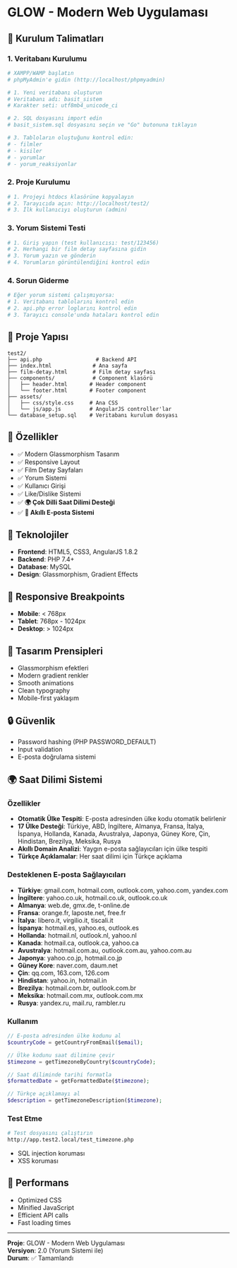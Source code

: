 # GLOW - Modern Web Uygulaması

## 🚀 **Kurulum Talimatları**

### **1. Veritabanı Kurulumu**

```bash
# XAMPP/WAMP başlatın
# phpMyAdmin'e gidin (http://localhost/phpmyadmin)

# 1. Yeni veritabanı oluşturun
# Veritabanı adı: basit_sistem
# Karakter seti: utf8mb4_unicode_ci

# 2. SQL dosyasını import edin
# basit_sistem.sql dosyasını seçin ve "Go" butonuna tıklayın

# 3. Tabloların oluştuğunu kontrol edin:
# - filmler
# - kisiler
# - yorumlar
# - yorum_reaksiyonlar
```

### **2. Proje Kurulumu**

```bash
# 1. Projeyi htdocs klasörüne kopyalayın
# 2. Tarayıcıda açın: http://localhost/test2/
# 3. İlk kullanıcıyı oluşturun (admin)
```

### **3. Yorum Sistemi Testi**

```bash
# 1. Giriş yapın (test kullanıcısı: test/123456)
# 2. Herhangi bir film detay sayfasına gidin
# 3. Yorum yazın ve gönderin
# 4. Yorumların görüntülendiğini kontrol edin
```

### **4. Sorun Giderme**

```bash
# Eğer yorum sistemi çalışmıyorsa:
# 1. Veritabanı tablolarını kontrol edin
# 2. api.php error loglarını kontrol edin
# 3. Tarayıcı console'unda hataları kontrol edin
```

## 📁 **Proje Yapısı**

```
test2/
├── api.php                 # Backend API
├── index.html             # Ana sayfa
├── film-detay.html        # Film detay sayfası
├── components/            # Component klasörü
│   ├── header.html       # Header component
│   └── footer.html       # Footer component
├── assets/
│   ├── css/style.css     # Ana CSS
│   └── js/app.js         # AngularJS controller'lar
└── database_setup.sql    # Veritabanı kurulum dosyası
```

## 🎯 **Özellikler**

- ✅ Modern Glassmorphism Tasarım
- ✅ Responsive Layout
- ✅ Film Detay Sayfaları
- ✅ Yorum Sistemi
- ✅ Kullanıcı Girişi
- ✅ Like/Dislike Sistemi
- ✅ **🌍 Çok Dilli Saat Dilimi Desteği**
- ✅ **📧 Akıllı E-posta Sistemi**

## 🔧 **Teknolojiler**

- **Frontend**: HTML5, CSS3, AngularJS 1.8.2
- **Backend**: PHP 7.4+
- **Database**: MySQL
- **Design**: Glassmorphism, Gradient Effects

## 📱 **Responsive Breakpoints**

- **Mobile**: < 768px
- **Tablet**: 768px - 1024px
- **Desktop**: > 1024px

## 🎨 **Tasarım Prensipleri**

- Glassmorphism efektleri
- Modern gradient renkler
- Smooth animations
- Clean typography
- Mobile-first yaklaşım

## 🔒 **Güvenlik**

- Password hashing (PHP PASSWORD_DEFAULT)
- Input validation
- E-posta doğrulama sistemi

## 🌍 **Saat Dilimi Sistemi**

### **Özellikler**

- **Otomatik Ülke Tespiti**: E-posta adresinden ülke kodu otomatik belirlenir
- **17 Ülke Desteği**: Türkiye, ABD, İngiltere, Almanya, Fransa, İtalya, İspanya, Hollanda, Kanada, Avustralya, Japonya, Güney Kore, Çin, Hindistan, Brezilya, Meksika, Rusya
- **Akıllı Domain Analizi**: Yaygın e-posta sağlayıcıları için ülke tespiti
- **Türkçe Açıklamalar**: Her saat dilimi için Türkçe açıklama

### **Desteklenen E-posta Sağlayıcıları**

- **Türkiye**: gmail.com, hotmail.com, outlook.com, yahoo.com, yandex.com
- **İngiltere**: yahoo.co.uk, hotmail.co.uk, outlook.co.uk
- **Almanya**: web.de, gmx.de, t-online.de
- **Fransa**: orange.fr, laposte.net, free.fr
- **İtalya**: libero.it, virgilio.it, tiscali.it
- **İspanya**: hotmail.es, yahoo.es, outlook.es
- **Hollanda**: hotmail.nl, outlook.nl, yahoo.nl
- **Kanada**: hotmail.ca, outlook.ca, yahoo.ca
- **Avustralya**: hotmail.com.au, outlook.com.au, yahoo.com.au
- **Japonya**: yahoo.co.jp, hotmail.co.jp
- **Güney Kore**: naver.com, daum.net
- **Çin**: qq.com, 163.com, 126.com
- **Hindistan**: yahoo.in, hotmail.in
- **Brezilya**: hotmail.com.br, outlook.com.br
- **Meksika**: hotmail.com.mx, outlook.com.mx
- **Rusya**: yandex.ru, mail.ru, rambler.ru

### **Kullanım**

```php
// E-posta adresinden ülke kodunu al
$countryCode = getCountryFromEmail($email);

// Ülke kodunu saat dilimine çevir
$timezone = getTimezoneByCountry($countryCode);

// Saat diliminde tarihi formatla
$formattedDate = getFormattedDate($timezone);

// Türkçe açıklamayı al
$description = getTimezoneDescription($timezone);
```

### **Test Etme**

```bash
# Test dosyasını çalıştırın
http://app.test2.local/test_timezone.php
```

- SQL injection koruması
- XSS koruması

## 🚀 **Performans**

- Optimized CSS
- Minified JavaScript
- Efficient API calls
- Fast loading times

---

**Proje**: GLOW - Modern Web Uygulaması  
**Versiyon**: 2.0 (Yorum Sistemi ile)  
**Durum**: ✅ Tamamlandı
